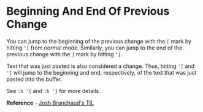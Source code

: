 # Beginning And End Of Previous Change

You can jump to the beginning of the previous change with the `[` mark by
hitting `'[` from normal mode. Similarly, you can jump to the end of the
previous change with the `]` mark by hitting `']`.

Text that was just pasted is also considered a change. Thus, hitting `'[`
and `']` will jump to the beginning and end, respectively, of the text that
was just pasted into the buffer.

See `:h '[` and `:h ']` for more details.

**Reference** - [Josh Branchaud's TIL](https://github.com/jbranchaud/til/blob/master/vim/beginning-and-end-of-previous-change.md)